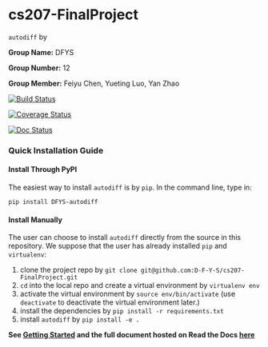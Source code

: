 # cs207-FinalProject
`autodiff` 
by

**Group Name:** DFYS

**Group Number:** 12

**Group Member:**  Feiyu Chen, Yueting Luo, Yan Zhao

[![Build Status](https://travis-ci.org/D-F-Y-S/cs207-FinalProject.svg?branch=master)](https://travis-ci.org/D-F-Y-S/cs207-FinalProject)

[![Coverage Status](https://coveralls.io/repos/github/D-F-Y-S/cs207-FinalProject/badge.svg?branch=master)](https://coveralls.io/github/D-F-Y-S/cs207-FinalProject?branch=master)

[![Doc Status](https://readthedocs.org/projects/cs207-finalproject/badge/?version=latest)](https://cs207-finalproject.readthedocs.io/en/latest/?badge=latest)

### Quick Installation Guide

#### Install Through PyPI

The easiest way to install `autodiff` is by `pip`. In the command line, type in:

```
pip install DFYS-autodiff
```



#### Install Manually

The user can choose to install `autodiff` directly from the source in this repository. We suppose that the user has already installed `pip` and `virtualenv`:

1. clone the project repo by `git clone git@github.com:D-F-Y-S/cs207-FinalProject.git`
2. `cd` into the local repo and create a virtual environment by `virtualenv env` 
3. activate the virtual environment by `source env/bin/activate` (use `deactivate` to deactivate the virtual environment later.)
4. install the dependencies by `pip install -r requirements.txt`
5. install `autodiff` by `pip install -e .`


**See [Getting Started](https://cs207-finalproject.readthedocs.io/en/latest/Getting%20Started.html) and the full document hosted on Read the Docs [here](https://cs207-finalproject.readthedocs.io/en/latest/)**

